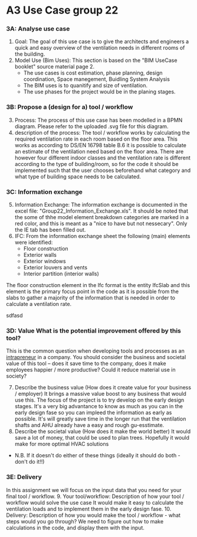 # A3 Use Case group 22

### 3A: Analyse use case
1. Goal: The goal of this use case is to give the architects and engineers a quick and easy overview of the ventilation needs in different rooms of the building.
2. Model Use (Bim Uses): This section is based on the "BIM UseCase booklet" source material page 2.
	* The use cases is cost estimation, phase planning, design coordination, Space manegement, Buidling System Analysis
	* The BIM uses is to quanitify and size of ventilation.
	* The use phases for the project would be in the planing stages.

### 3B: Propose a (design for a) tool / workflow
3. Process: The process of this use case has been modelled in a BPMN diagram. Please refer to the uploaded .svg file for this diagram.
4. description of the process: The tool / workflow works by calculating the required ventilation rate in each room based on the floor area. This works as according to DS/EN 16798 table B.6 it is possible to calculate an estimate of the ventilation need based on the floor area. There are however four different indoor classes and the ventilation rate is different according to the type of building/room, so for the code it should be implemented such that the user chooses beforehand what category and what type of building space needs to be calculated.


### 3C: Information exchange
5. Information Exchange: The information exchange is documented in the excel file: "Group22_Information_Exchange.xls". It should be noted that the some of thhe model element breakdown categories are marked in a red color, and this is meant as a  "nice to have but not nessecary". Only the IE tab has been filled out. 
6. IFC: From the information exchange sheet the following (main) elements were identified:
	* Floor construction
	* Exterior walls
	* Exterior windows
	* Exterior louvers and vents
	* Interior partition (interior walls)

The floor construction element in the Ifc format is the entity IfcSlab and this element is the primary focus point in the code as it is possible from the slabs to gather a majority of the information that is needed in order to calculate a ventilation rate. 

sdfasd




### 3D: Value What is the potential improvement offered by this tool?
This is the common question when developing tools and processes as an [intrapreneur]( https://hbr.org/2020/03/why-you-should-become-an-intrapreneur) in a company. You should consider the business and societal value of this tool – does it save time to the company, does it make employees happier / more productive? Could it reduce material use in society?

7. Describe the business value (How does it create value for your business / employer)
	It brings a massive value boost to any business that would use this. The focus of the project is to try develop on the early design stages. It's a very big advantance to know as much as you can in the early design fase so you can impleed the information as early as possible. It's will greatly save time in the longer run that the ventilation shafts and AHU already have a easy and rough gu-esstimate.
8. Describe the societal value (How does it make the world better)
	It would save a lot of money, that could be used to plan trees. Hopefully it would make for more optimal HVAC solutions 

* N.B. If it doesn't do either of these things (ideally it should do both - don't do it!!)


### 3E: Delivery
In this assignment we will focus on the input data that you need for your final tool / workflow. 
9. Your tool/workflow: Description of how your tool / workflow would solve the use case
	It would make it easy to calculate the ventilation loads and to implement them in the early design fase.
10. Delivery: Description of how you would make the tool / workflow - what steps would you go through?
	We need to figure out how to make calculations in the code, and display them with the input.

